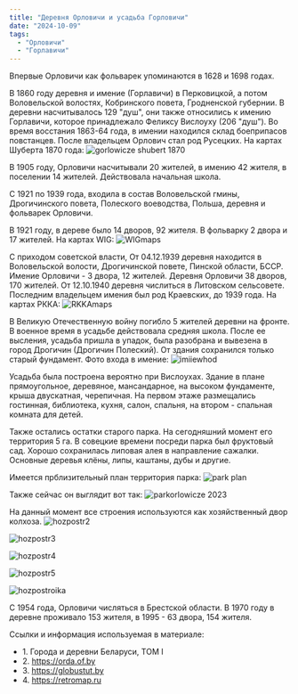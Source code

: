 ```yaml
---
title: "Деревня Орловичи и усадьба Горловичи"
date: "2024-10-09"
tags:
  - "Орловичи"
  - "Горлавичи"
---
```


Впервые Орловичи как фольварек упоминаются в 1628 и 1698 годах.

В 1860 году деревня и имение (Горлавичи) в Перковицкой, а потом Воловельской волостях, Кобринского повета, Гродненской губернии. В деревни насчитывалось 129  "душ", они также относились к имению Горлавичи, которое принадлежало Феликсу Вислоуху (206 "душ"). Во время восстания 1863-64 года, в имении находился склад боеприпасов повстанцев. После владельцем Орлович стал род Русецких.
На картах Шуберта 1870 года:
![gorlowicze shubert 1870](https://github.com/user-attachments/assets/84980195-00d3-4a98-aa01-8165de60279e)

В 1905 году, Орловичи насчитывали 20 жителей, в имению 42 жителя, в поселении 14 жителей. Действовала начальная школа.

С 1921 по 1939 года, входила в состав Воловельской гмины, Дрогичинского повета, Полеского воеводства, Польша, деревня и фольварек Орловичи.

В 1921 году, в дереве было 14 дворов, 92 жителя. В фольварку 2 двора и 17 жителей.
На картах WIG:
![WIGmaps](https://github.com/user-attachments/assets/d11c3a00-3c48-43ff-b000-af1a1a614449)

С приходом советской власти, От 04.12.1939 деревня находится в Воловельской волости, Дрогичинской повете, Пинской области, БССР. Имение Орловичи - 3 двора, 12 жителей. Деревня Орловичи 38 дворов, 170 жителей. От 12.10.1940 деревня числиться в Литовском сельсовете. Последним владельцем имения был род Краевских, до 1939 года.
На картах РККА:
![RKKAmaps](https://github.com/user-attachments/assets/4eb5c635-9f6d-4e22-8057-255aa1dcb7d8)

В Великую Отечественную войну погибло 5 жителей деревни на фронте. В военное время в усадьбе действовала средняя школа. После ее высления, усадьба пришла в упадок, была разобрана и вывезена в город Дрогичин (Дрогичин Полеский). От здания сохранился только старый фундамент.
Фото входа в имение:
![imiiewhod](https://github.com/user-attachments/assets/7ea37e94-405b-4be7-b5da-453cc280c000)

Усадьба была построена вероятно при Вислоухах. Здание в плане прямоугольное, деревяное, мансандарное, на высоком фундаменте, крыша двускатная, черепичная. На первом этаже размещались гостинная, библиотека, кухня, салон, спальня, на втором - спальная комната для детей.

Также остались остатки старого парка. На сегодняшний момент его территория 5 га. В совецкие времени посреди парка был фруктовый сад. Хорошо сохранилась липовая алея в направление сажалки. Основные деревья клёны, липы, каштаны, дубы и другие.

Имеется прблизительный план территория парка:
![park plan](https://github.com/user-attachments/assets/ed322570-29f2-4afe-8f69-9b22a7efb029)

Также сейчас он выглядит вот так:
![parkorlowicze 2023](https://github.com/user-attachments/assets/8c2b7e39-2fa0-4c04-9237-19c53352198e)

На данный момент все строения используются как хозяйственный двор колхоза.
![hozpostr2](https://github.com/user-attachments/assets/ecef0186-6f52-4e98-b459-5e82a86a1329)

![hozpostr3](https://github.com/user-attachments/assets/8b28b4f1-5708-466e-9920-d9edbc31ce60)

![hozpostr4](https://github.com/user-attachments/assets/6bc8a3eb-d4e8-49e5-82da-eb915ab9c58e)

![hozpostr5](https://github.com/user-attachments/assets/367ace50-04c7-4c8b-af64-b36351b5a030)

![hozpostroika](https://github.com/user-attachments/assets/eeca4bf1-ba8b-4a28-97b7-286ae09e1e80)

С 1954 года, Орловичи числяться в Брестской области. В 1970 году в деревне проживало 153 жителя, в 1995 - 63 двора, 154 жителя.

Ссылки и информация используемая в материале:
- 1\. Города и деревни Беларуси, ТОМ I
- 2\. https://orda.of.by
- 3\. https://globustut.by
- 4\. https://retromap.ru
